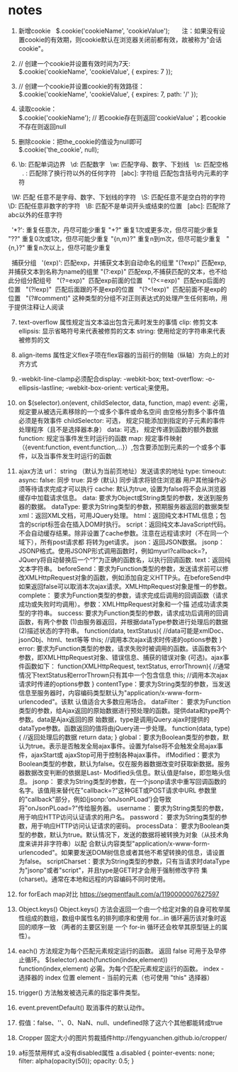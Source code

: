# notes

1. 新增cookie
   $.cookie('cookieName', 'cookieValue');    
   注：如果没有设置cookie的有效期，则cookie默认在浏览器关闭前都有效，故被称为"会话cookie"。
   
2. // 创建一个cookie并设置有效时间为7天:  
   $.cookie('cookieName', 'cookieValue', { expires: 7 }); 

3. // 创建一个cookie并设置cookie的有效路径：  
   $.cookie('cookieName', 'cookieValue', { expires: 7, path: '/' }); 
   
4. 读取cookie：  
   $.cookie('cookieName'); // 若cookie存在则返回'cookieValue'；若cookie不存在则返回null 
   
5.  删除cookie：把the_cookie的值设为null即可  
    $.cookie('the_cookie', null);  

6. \b: 匹配单词边界
   \d: 匹配数字
   \w: 匹配字母、数字、下划线
   \s: 匹配空格
   . : 匹配除了换行符以外的任何字符
   [abc]: 字符组 匹配包含括号内元素的字符
   
   \W: 匹配 任意不是字母、数字、下划线的字符
   \S: 匹配任意不是空白符的字符
   \D: 匹配任意非数字的字符
   \B: 匹配不是单词开头或结束的位置
   [abc]: 匹配除了abc以外的任意字符
   
   '*?': 重复任意次，丹尽可能少重复
   "+?"  重复1次或更多次，但尽可能少重复
   "??"  重复0次或1次，但尽可能少重复
   "{n,m}?"  重复n到m次，但尽可能少重复
   "{n,}?"   重复n次以上，但尽可能少重复
   
   捕获分组
   '(exp)': 匹配exp，并捕获文本到自动命名的组里
   "(?<name>exp)"   匹配exp,并捕获文本到名称为name的组里
   "(?:exp)"  匹配exp,不捕获匹配的文本，也不给此分组分配组号
   "(?=exp)"  匹配exp前面的位置
   "(?<=exp)"  匹配exp后面的位置
   "(?!exp)"  匹配后面跟的不是exp的位置
   "(?<!exp)"  匹配前面不是exp的位置
   "(?#comment)"  这种类型的分组不对正则表达式的处理产生任何影响，用于提供注释让人阅读
   
7. text-overflow 属性规定当文本溢出包含元素时发生的事情
      clip: 修剪文本
      ellipsis: 显示省略符号来代表被修剪的文本
      string: 使用给定的字符串来代表被修剪的文
      
8. align-items 属性定义flex子项在flex容器的当前行的侧轴（纵轴）方向上的对齐方式

9. -webkit-line-clamp必须配合display: -webkit-box; text-overflow: -o-ellipsis-lastline; -webkit-box-orient: vertical;来使用。

10. on
    $(selector).on(event, childSelector, data, function, map)
    event: 必需， 规定要从被选元素移除的一个或多个事件或命名空间 由空格分割多个事件值 必须是有效事件
    childSelector: 可选， 规定只能添加到指定的子元素的事件处理程序（且不是选择器本身）
    data: 可选， 规定传递到函数的额外数据
    function: 规定当事件发生时运行的函数
    map: 规定事件映射（{event:function, event:function,...}）,包含要添加到元素的一个或多个事件，以及当事件发生时运行的函数

11. ajax方法
    url： string  （默认为当前页地址）发送请求的地址 
    type: 
    timeout: 
    async:  false: 同步  true: 异步 (默认)  同步请求将锁住浏览器 用户其他操作必须等待请求完成才可以执行
    cache:  默认为true, 设置为false将不会从浏览器缓存中加载请求信息。
    data: 要求为Object或String类型的参数，发送到服务器的数据。
    dataType: 要求为String类型的参数，预期服务器返回的数据类型
        xml：返回XML文档，可用JQuery处理。
        html：返回纯文本HTML信息；包含的script标签会在插入DOM时执行。
        script：返回纯文本JavaScript代码。不会自动缓存结果。除非设置了cache参数。注意在远程请求时（不在同一个域下），所有post请求都
                将转为get请求。
        json：返回JSON数据。
        jsonp：JSONP格式。使用JSONP形式调用函数时，例如myurl?callback=?，JQuery将自动替换后一个“?”为正确的函数名，以执行回调函数.
        text：返回纯文本字符串。
        beforeSend：要求为Function类型的参数，发送请求前可以修改XMLHttpRequest对象的函数，例如添加自定义HTTP头。在beforeSend中
                     如果返回false可以取消本次ajax请求。XMLHttpRequest对象是惟一的参数。
        complete： 要求为Function类型的参数，请求完成后调用的回调函数（请求成功或失败时均调用）。参数：XMLHttpRequest对象和一个描
                   述成功请求类型的字符串。
        success: 要求为Function类型的参数，请求成功后调用的回调函数，有两个参数
         (1)由服务器返回，并根据dataType参数进行处理后的数据
         (2)描述状态的字符串。
             function(data, textStatus){
                //data可能是xmlDoc、jsonObj、html、text等等
                this;  //调用本次ajax请求时传递的options参数
             }
         error: 要求为Function类型的参数，请求失败时被调用的函数。该函数有3个参数，即XMLHttpRequest对象、错误信息、捕获的错误对象
                (可选)。ajax事件函数如下：
                function(XMLHttpRequest, textStatus, errorThrown){
                   //通常情况下textStatus和errorThrown只有其中一个包含信息
                   this;   //调用本次ajax请求时传递的options参数
                }
          contentType：要求为String类型的参数，当发送信息至服务器时，内容编码类型默认为"application/x-www-form-urlencoded"。该默
                       认值适合大多数应用场合。
          dataFilter： 要求为Function类型的参数，给Ajax返回的原始数据进行预处理的函数。提供data和type两个参数。data是Ajax返回的原
                       始数据，type是调用jQuery.ajax时提供的dataType参数。函数返回的值将由jQuery进一步处理。
                       function(data, type){
                          //返回处理后的数据
                          return data;
                       }
           global：要求为Boolean类型的参数，默认为true。表示是否触发全局ajax事件。设置为false将不会触发全局ajax事件，ajaxStart或
                   ajaxStop可用于控制各种ajax事件。
           ifModified：要求为Boolean类型的参数，默认为false。仅在服务器数据改变时获取新数据。服务器数据改变判断的依据是Last-
                       Modified头信息。默认值是false，即忽略头信息。
           jsonp： 要求为String类型的参数，在一个jsonp请求中重写回调函数的名字。该值用来替代在"callback=?"这种GET或POST请求中URL
                   参数里的"callback"部分，例如{jsonp:'onJsonPLoad'}会导致将"onJsonPLoad=?"传给服务器。
           username： 要求为String类型的参数，用于响应HTTP访问认证请求的用户名。
           password： 要求为String类型的参数，用于响应HTTP访问认证请求的密码。
           processData： 要求为Boolean类型的参数，默认为true。默认情况下，发送的数据将被转换为对象（从技术角度来讲并非字符串）以配
                         合默认内容类型"application/x-www-form-urlencoded"。如果要发送DOM树信息或者其他不希望转换的信息，请设置
                         为false。
           scriptCharset：要求为String类型的参数，只有当请求时dataType为"jsonp"或者"script"，并且type是GET时才会用于强制修改字符
                          集(charset)。通常在本地和远程的内容编码不同时使用。
        
12. for forEach map对比
     https://segmentfault.com/a/1190000007627597

13. Object.keys()
     Object.keys() 方法会返回一个由一个给定对象的自身可枚举属性组成的数组，数组中属性名的排列顺序和使用 for...in 循环遍历该对象时返
                   回的顺序一致 （两者的主要区别是 一个 for-in 循环还会枚举其原型链上的属性）。    
    
14. each() 方法规定为每个匹配元素规定运行的函数。  返回 false 可用于及早停止循环。
     $(selector).each(function(index,element))   
       function(index,element)   必需。为每个匹配元素规定运行的函数。
       index - 选择器的 index 位置
       element - 当前的元素（也可使用 "this" 选择器）
       
15. trigger() 方法触发被选元素的指定事件类型。

16. event.preventDefault()  取消事件的默认动作。

17. 假值：false、''、0、NaN、null、undefined除了这六个其他都能转成true

18. Cropper 固定大小的图片剪裁插件http://fengyuanchen.github.io/cropper/

19. a标签禁用样式  a没有disabled属性  <a class="disabled"></a>
a.disabled {
  pointer-events: none;
  filter: alpha(opacity(50));
  opacity: 0.5;
}

